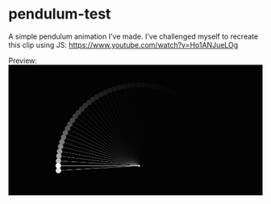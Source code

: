 # pendulum-test
A simple pendulum animation I've made. I've challenged myself to recreate this clip using JS: https://www.youtube.com/watch?v=Ho1ANJueLOg

Preview:
![Screenshot](./screenshot.gif "Screenshot")
